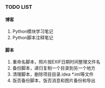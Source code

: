 ### TODO LIST

#### 博客
1. Python模块学习笔记
2. Python脚本注释笔记

#### 脚本
1. 重命名脚本，照片按EXIF日期时间整理文件名
2. 备份脚本，递归复制一个目录到另一个地方
3. 清理脚本，删除项目目录.idea *.iml等文件
4. 饭否备份脚本，饭否消息和图片备份和导出


